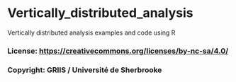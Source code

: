 # Vertically_distributed_analysis
Vertically distributed analysis examples and code using R

### License: https://creativecommons.org/licenses/by-nc-sa/4.0/
### Copyright: GRIIS / Université de Sherbrooke
